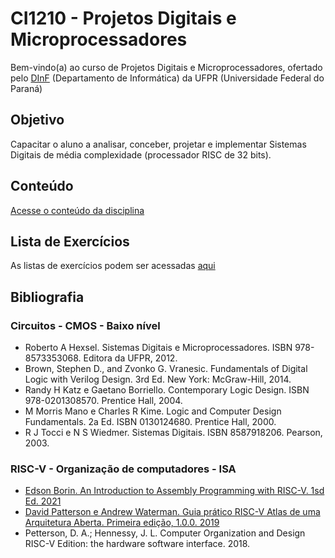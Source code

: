# CI1210 - Projetos Digitais e Microprocessadores

Bem-vindo(a) ao curso de Projetos Digitais e Microprocessadores, ofertado pelo [DInF](https://web.inf.ufpr.br/dinf/) (Departamento de Informática) da UFPR (Universidade Federal do Paraná)

## Objetivo

Capacitar o aluno a analisar, conceber, projetar e implementar Sistemas Digitais de média complexidade (processador RISC de 32 bits).

## Conteúdo

[Acesse o conteúdo da disciplina](./conteudo.md)

## Lista de Exercícios

As listas de exercícios podem ser acessadas [aqui](./lista_exercicios)

## Bibliografia

### Circuitos - CMOS - Baixo nível
- Roberto A Hexsel. Sistemas Digitais e Microprocessadores. ISBN 978-8573353068. Editora da UFPR, 2012.
- Brown, Stephen D., and Zvonko G. Vranesic. Fundamentals of Digital Logic with Verilog Design. 3rd Ed. New York: McGraw-Hill, 2014.
- Randy H Katz e Gaetano Borriello. Contemporary Logic Design. ISBN 978-0201308570. Prentice Hall, 2004.
- M Morris Mano e Charles R Kime. Logic and Computer Design Fundamentals. 2a Ed. ISBN 0130124680. Prentice Hall, 2000.
- R J Tocci e N S Wiedmer. Sistemas Digitais. ISBN 8587918206. Pearson, 2003.

### RISC-V - Organização de computadores - ISA
- [Edson Borin. An Introduction to Assembly Programming with RISC-V. 1sd Ed. 2021](https://riscv-programming.org/book/riscv-book.html)
- [David Patterson e Andrew Waterman. Guia prático RISC-V Atlas de uma Arquitetura Aberta. Primeira edição, 1.0.0. 2019](http://riscvbook.com/portuguese/guia-pratico-risc-v-1.0.0.pdf)
- Petterson, D. A.; Hennessy, J. L. Computer Organization and Design RISC-V Edition: the hardware software interface. 2018.


